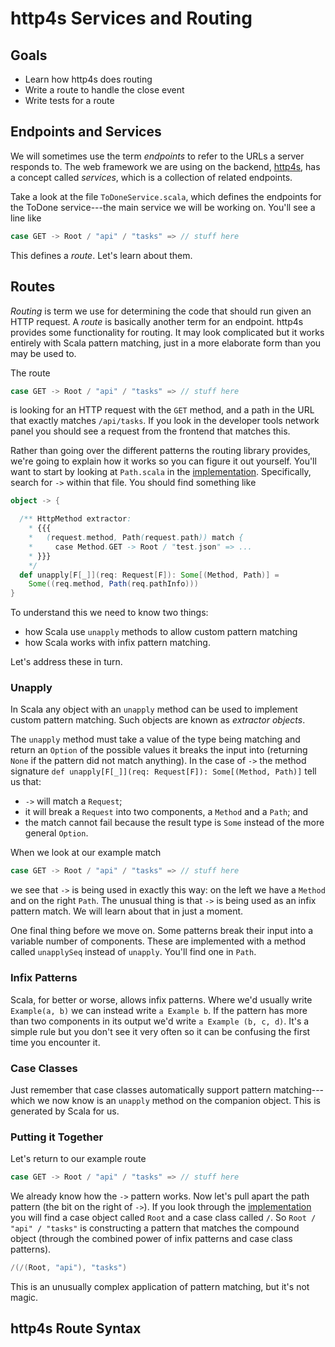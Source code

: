 # http4s Services and Routing

## Goals 

- Learn how http4s does routing
- Write a route to handle the close event
- Write tests for a route


## Endpoints and Services

We will sometimes use the term *endpoints* to refer to the URLs a server responds to. The web framework we are using on the backend, [http4s], has a concept called *services*, which is a collection of related endpoints.

Take a look at the file `ToDoneService.scala`, which defines the endpoints for the ToDone service---the main service we will be working on. You'll see a line like

```scala
case GET -> Root / "api" / "tasks" => // stuff here
```

This defines a *route*. Let's learn about them.


## Routes

*Routing* is term we use for determining the code that should run given an HTTP request. A *route* is basically another term for an endpoint. http4s provides some functionality for routing. It may look complicated but it works entirely with Scala pattern matching, just in a more elaborate form than you may be used to.

The route 

```scala
case GET -> Root / "api" / "tasks" => // stuff here
```

is looking for an HTTP request with the `GET` method, and a path in the URL that exactly matches `/api/tasks`. If you look in the developer tools network panel you should see a request from the frontend that matches this.

Rather than going over the different patterns the routing library provides, we're going to explain how it works so you can figure it out yourself. You'll want to start by looking at `Path.scala` in the [implementation][dsl]. Specifically, search for `->` within that file. You should find something like

```scala
object -> {

  /** HttpMethod extractor:
    * {{{
    *   (request.method, Path(request.path)) match {
    *     case Method.GET -> Root / "test.json" => ...
    * }}}
    */
  def unapply[F[_]](req: Request[F]): Some[(Method, Path)] =
    Some((req.method, Path(req.pathInfo)))
}
```

To understand this we need to know two things:

- how Scala use `unapply` methods to allow custom pattern matching
- how Scala works with infix pattern matching.

Let's address these in turn.


### Unapply

In Scala any object with an `unapply` method can be used to implement custom pattern matching. Such objects are known as *extractor objects*. 

The `unapply` method must take a value of the type being matching and return an `Option` of the possible values it breaks the input into (returning `None` if the pattern did not match anything). In the case of `->` the method signature `def unapply[F[_]](req: Request[F]): Some[(Method, Path)]` tell us that:

- `->` will match a `Request`;
- it will break a `Request` into two components, a `Method` and a `Path`; and
- the match cannot fail because the result type is `Some` instead of the more general `Option`.

When we look at our example match

```scala
case GET -> Root / "api" / "tasks" => // stuff here
```

we see that `->` is being used in exactly this way: on the left we have a `Method` and on the right `Path`. The unusual thing is that `->` is being used as an infix pattern match. We will learn about that in just a moment.

One final thing before we move on. Some patterns break their input into a variable number of components. These are implemented with a method called `unapplySeq` instead of `unapply`. You'll find one in `Path`.


### Infix Patterns

Scala, for better or worse, allows infix patterns. Where we'd usually write `Example(a, b)` we can instead write `a Example b`. If the pattern has more than two components in its output we'd write `a Example (b, c, d)`. It's a simple rule but you don't see it very often so it can be confusing the first time you encounter it.


### Case Classes

Just remember that case classes automatically support pattern matching---which we now know is an `unapply` method on the companion object. This is generated by Scala for us.


### Putting it Together

Let's return to our example route

```scala
case GET -> Root / "api" / "tasks" => // stuff here
```

We already know how the `->` pattern works. Now let's pull apart the path pattern (the bit on the right of `->`). If you look through the [implementation][dsl] you will find a case object called `Root` and a case class called `/`. So `Root / "api" / "tasks"` is constructing a pattern that matches the compound object (through the combined power of infix patterns and case class patterns).

```scala
/(/(Root, "api"), "tasks")
```

This is an unusually complex application of pattern matching, but it's not magic.


## http4s Route Syntax

[http4s]: https://http4s.org/
[dsl]: https://github.com/http4s/http4s/tree/main/dsl/src/main/scala/org/http4s/dsl/impl
